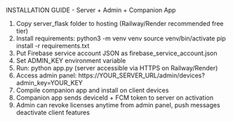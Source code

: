 INSTALLATION GUIDE - Server + Admin + Companion App

1. Copy server_flask folder to hosting (Railway/Render recommended free tier)
2. Install requirements:
   python3 -m venv venv
   source venv/bin/activate
   pip install -r requirements.txt
3. Put Firebase service account JSON as firebase_service_account.json
4. Set ADMIN_KEY environment variable
5. Run: python app.py (server accessible via HTTPS on Railway/Render)
6. Access admin panel: https://YOUR_SERVER_URL/admin/devices?admin_key=YOUR_KEY
7. Compile companion app and install on client devices
8. Companion app sends deviceId + FCM token to server on activation
9. Admin can revoke licenses anytime from admin panel, push messages deactivate client features
